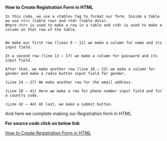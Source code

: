 **How to Create Registration Form in HTML**


    In this code, we use a <table> tag to format our form. Inside a table we use <tr> (table row) and <td> (table data). 
    Where <tr> is used to make a row in a table and <td> is used to make a column on that row of the table.
  

    We make our first row (lines 9 – 12) we make a column for name and its input field.

    In a second row (line 13 – 17) we make a column for password and its input field.

    After that, we make another row (line 18 – 23) we make a column for gender and make a radio button input field for gender.

    (Line 24 – 27) We make another row for the email address.

    (Line 28 – 41) Here we make a row for phone number input field and for a country code.

    (Line 42 – 44) At last, we make a submit button.

And here we complete making our Registration form in HTML

**For source code click on below link**

[How to Create Registration Form in HTML](https://github.com/monika200/HTML/blob/master/How%20to%20Create%20Registration%20Form%20in%20HTML/RegistrationForm.html)


